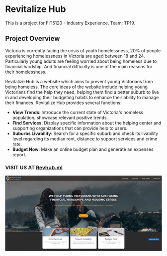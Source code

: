 # Revitalize Hub
This is a project for FIT5120 - Industry Experience, Team: TP19. 

## Project Overview				
Victoria is currently facing the crisis of youth homelessness, 20% of people experiencing homelessness in Victoria are aged between 18 and 24. Particularly young adults are feeling worried about being homeless due to financial hardship. And financial difficulty is one of the main reasons for their homelessness.

Revitalize Hub is a website which aims to prevent young Victorians from being homeless. The core ideas of the website include helping young Victorians find the help they need, helping them find a better suburb to live in and developing their budgeting habits to enhance their ability to manage their finances.
Revitalize Hub provides several functions:

- **View Trends**: Introduce the current state of Victoria's homeless population, showcase relevant positive trends.
- **Find Services**: Display specific information about the helping center and supporting organizations that can provide help to users. 
- **Suburbs Livability**: Search for a specific suburb and check its livability level regarding its median rent, distance to support services and crime rate.
- **Budget Now**: Make an online budget plan and generate an expenses report.

### VISIT US AT [Revhub.ml](https://revhub.ml)
[![landingPage](/gitResources/landingPage.png "RevHub Landing")](https://revhub.ml)




